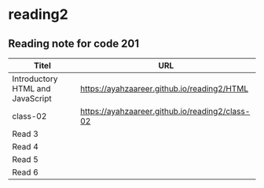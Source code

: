 # reading2
## Reading note for code 201


| Titel                           |    URL                                                      |
|---------------------------------|-------------------------------------------------------------|
|Introductory HTML and JavaScript |     https://ayahzaareer.github.io/reading2/HTML             |
| class-02                          |   https://ayahzaareer.github.io/reading2/class-02                                                          |
| Read 3                          |                                                             |
| Read 4                          |                                                             |
| Read 5                          |                                                             |
| Read 6                          |                                                             |

